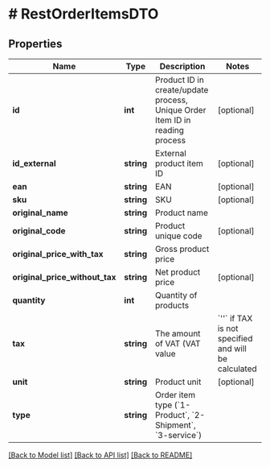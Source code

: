 # # RestOrderItemsDTO

## Properties

Name | Type | Description | Notes
------------ | ------------- | ------------- | -------------
**id** | **int** | Product ID in create/update process, Unique Order Item ID in reading process | [optional]
**id_external** | **string** | External product item ID | [optional]
**ean** | **string** | EAN | [optional]
**sku** | **string** | SKU | [optional]
**original_name** | **string** | Product name |
**original_code** | **string** | Product unique code | [optional]
**original_price_with_tax** | **string** | Gross product price |
**original_price_without_tax** | **string** | Net product price | [optional]
**quantity** | **int** | Quantity of products |
**tax** | **string** | The amount of VAT (VAT value | &#x60;&#39;&#39;&#x60; if TAX is not specified and will be calculated | &#x60;&#39;-1&#39;&#x60; when exempt from VAT) | [optional]
**unit** | **string** | Product unit | [optional]
**type** | **string** | Order item type (&#x60;1-Product&#x60;, &#x60;2-Shipment&#x60;, &#x60;3-service&#x60;) |

[[Back to Model list]](../../README.md#models) [[Back to API list]](../../README.md#endpoints) [[Back to README]](../../README.md)
